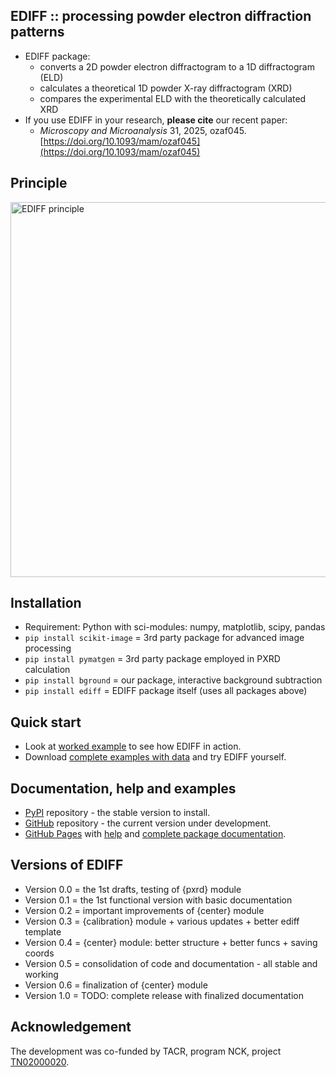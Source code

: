 EDIFF :: processing powder electron diffraction patterns
--------------------------------------------------------

* EDIFF package:
	- converts a 2D powder electron diffractogram to a 1D diffractogram (ELD)
	- calculates a theoretical 1D powder X-ray diffractogram (XRD)
	- compares the experimental ELD with the theoretically calculated XRD
* If you use EDIFF in your research, **please cite** our recent paper:
	- *Microscopy and Microanalysis* 31, 2025, ozaf045. <br>
	  [https://doi.org/10.1093/mam/ozaf045](https://doi.org/10.1093/mam/ozaf045)


Principle
---------

<img src="https://mirekslouf.github.io/ediff/docs/assets/principle.pptx.png" alt="EDIFF principle" width="600"/>


Installation
------------

* Requirement: Python with sci-modules: numpy, matplotlib, scipy, pandas
* `pip install scikit-image` = 3rd party package for advanced image processing 
* `pip install pymatgen` = 3rd party package employed in PXRD calculation
* `pip install bground` = our package, interactive background subtraction
* `pip install ediff` = EDIFF package itself (uses all packages above)


Quick start
-----------

* Look at [worked example](https://www.dropbox.com/scl/fi/3hb78voxd17wb3fzh9n1p/01_ediff_au.nb.pdf?rlkey=qmbvwaw80o1gbe262hwgjvmgx&dl=0)
  to see how EDIFF in action.
* Download [complete examples with data](https://www.dropbox.com/scl/fo/td6rkdgp2usxosj1vqeku/h?rlkey=41carfdej5h2f8f4yscbuvagm&dl=0)
  and try EDIFF yourself.


Documentation, help and examples
--------------------------------

* [PyPI](https://pypi.org/project/ediff) repository -
  the stable version to install.
* [GitHub](https://github.com/mirekslouf/ediff) repository - 
  the current version under development.
* [GitHub Pages](https://mirekslouf.github.io/ediff/)
  with [help](https://mirekslouf.github.io/ediff/docs)
  and [complete package documentation](https://mirekslouf.github.io/ediff/docs/pdoc.html/ediff.html).


Versions of EDIFF
-----------------

* Version 0.0 = the 1st drafts, testing of {pxrd} module
* Version 0.1 = the 1st functional version with basic documentation
* Version 0.2 = important improvements of {center} module
* Version 0.3 = {calibration} module + various updates + better ediff template
* Version 0.4 = {center} module: better structure + better funcs + saving coords
* Version 0.5 = consolidation of code and documentation - all stable and working
* Version 0.6 = finalization of {center} module
* Version 1.0 = TODO: complete release with finalized documentation


Acknowledgement
---------------

The development was co-funded by TACR, program NCK,
project [TN02000020](https://www.isibrno.cz/en/centre-advanced-electron-and-photonic-optics).
